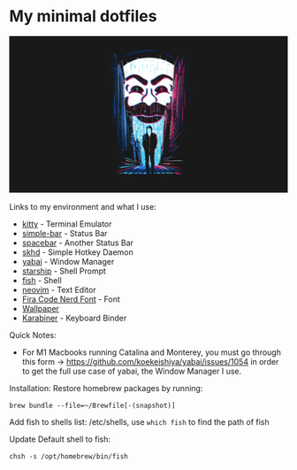 # My minimal dotfiles
![screenshot](wallpaper/mr_robot_5k.jpeg)

Links to my environment and what I use:
* [kitty](https://github.com/kovidgoyal/kitty/) - Terminal Emulator
* [simple-bar](https://simple-bar.com/en/) - Status Bar
* [spacebar](https://github.com/cmacrae/spacebar/) - Another Status Bar
* [skhd](https://github.com/koekeishiya/skhd/) - Simple Hotkey Daemon
* [yabai](https://github.com/xorpse/yabai/) - Window Manager
* [starship](https://starship.rs/) - Shell Prompt
* [fish](https://fishshell.com/) - Shell
* [neovim](https://neovim.io/) - Text Editor
* [Fira Code Nerd Font](https://github.com/ryanoasis/nerd-fonts/tree/master/patched-fonts/FiraCode) - Font
* [Wallpaper](wallpaper/mr_robot_5k.jpeg)
* [Karabiner](https://karabiner-elements.pqrs.org/) - Keyboard Binder

Quick Notes:
*  For M1 Macbooks running Catalina and Monterey, you must go through this form -> https://github.com/koekeishiya/yabai/issues/1054
 in order to get the full use case of yabai, the Window Manager I use.

Installation:
Restore homebrew packages by running:
```
brew bundle --file=~/Brewfile[-(snapshot)]
```
Add fish to shells list: /etc/shells, use `which fish` to find the path of fish

Update Default shell to fish:
```
chsh -s /opt/homebrew/bin/fish
```
